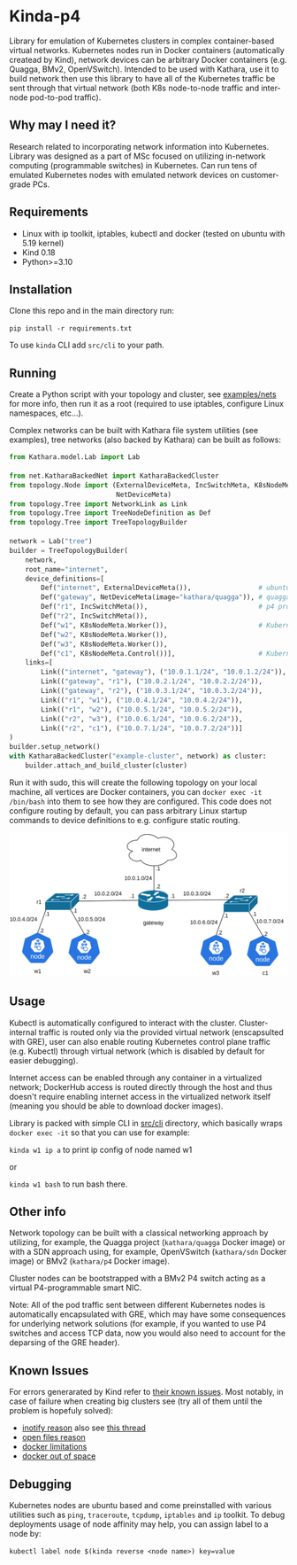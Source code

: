 # Kinda-p4

Library for emulation of Kubernetes clusters in complex container-based virtual networks. Kubernetes nodes run in Docker containers (automatically createad by Kind), network devices can be arbitrary Docker containers (e.g. Quagga, BMv2, OpenVSwitch). Intended to be used with Kathara, use it to build network then use this library to have all of the Kubernetes traffic be sent through that virtual network (both K8s node-to-node traffic and inter-node pod-to-pod traffic).

## Why may I need it?

Research related to incorporating network information into Kubernetes. Library was designed as a part of MSc focused on utilizing in-network computing (programmable switches) in Kubernetes. Can run tens of emulated Kubernetes nodes with emulated network devices on customer-grade PCs.

## Requirements
- Linux with ip toolkit, iptables, kubectl and docker (tested on ubuntu with 5.19 kernel)
- Kind 0.18
- Python>=3.10

## Installation

Clone this repo and in the main directory run:

`pip install -r requirements.txt`

To use `kinda` CLI add `src/cli` to your path.

## Running

Create a Python script with your topology and cluster, see [examples/nets](examples/nets) for more info, then run it as a root (required to use iptables, configure Linux namespaces, etc...).

Complex networks can be built with Kathara file system utilities (see examples), tree networks (also backed by Kathara) can be built as follows:

```python
from Kathara.model.Lab import Lab

from net.KatharaBackedNet import KatharaBackedCluster
from topology.Node import (ExternalDeviceMeta, IncSwitchMeta, K8sNodeMeta,
                           NetDeviceMeta)
from topology.Tree import NetworkLink as Link
from topology.Tree import TreeNodeDefinition as Def
from topology.Tree import TreeTopologyBuilder

network = Lab("tree")
builder = TreeTopologyBuilder(
    network,
    root_name="internet",
    device_definitions=[
        Def("internet", ExternalDeviceMeta()),                 # ubuntu-based host
        Def("gateway", NetDeviceMeta(image="kathara/quagga")), # quagga router
        Def("r1", IncSwitchMeta()),                            # p4 programmable switch
        Def("r2", IncSwitchMeta()),
        Def("w1", K8sNodeMeta.Worker()),                       # Kubernetes worker node  
        Def("w2", K8sNodeMeta.Worker()),
        Def("w3", K8sNodeMeta.Worker()),
        Def("c1", K8sNodeMeta.Control())],                     # Kubernetes control plane node  
    links=[
        Link(("internet", "gateway"), ("10.0.1.1/24", "10.0.1.2/24")),
        Link(("gateway", "r1"), ("10.0.2.1/24", "10.0.2.2/24")),
        Link(("gateway", "r2"), ("10.0.3.1/24", "10.0.3.2/24")),
        Link(("r1", "w1"), ("10.0.4.1/24", "10.0.4.2/24")),
        Link(("r1", "w2"), ("10.0.5.1/24", "10.0.5.2/24")),
        Link(("r2", "w3"), ("10.0.6.1/24", "10.0.6.2/24")),
        Link(("r2", "c1"), ("10.0.7.1/24", "10.0.7.2/24"))]
)
builder.setup_network()
with KatharaBackedCluster("example-cluster", network) as cluster:
    builder.attach_and_build_cluster(cluster)
```

Run it with sudo, this will create the following topology on your local machine, all vertices are Docker containers, you can `docker exec -it /bin/bash` into them to see how they are configured. This code does not configure routing by default, you can pass arbitrary Linux startup commands to device definitions to e.g. configure static routing.

<p align="center">
  <img src="./examples/images/lib_example_topo.png"/>
</p>


## Usage

Kubectl is automatically configured to interact with the cluster. Cluster-internal traffic is routed only via the provided virtual network (enscapsulted with GRE), user can also enable routing Kubernetes control plane traffic (e.g. Kubectl) through virtual network (which is disabled by default for easier debugging).


Internet access can be enabled through any container in a virtualized network; DockerHub access is routed directly through the host and thus doesn't require enabling internet access in the virtualized network itself (meaning you should be able to download docker images).


Library is packed with simple CLI in [src/cli](src/cli) directory, which basically wraps `docker exec -it` so that you can use for example:

`kinda w1 ip a` to print ip config of node named w1

or 

`kinda w1 bash` to run bash there.

## Other info

Network topology can be built with a classical networking approach by utilizing, for example, the Quagga project (`kathara/quagga` Docker image) or with a SDN approach using, for example, OpenVSwitch (`kathara/sdn` Docker image) or BMv2 (`kathara/p4` Docker image).

Cluster nodes can be bootstrapped with a BMv2 P4 switch acting as a virtual P4-programmable smart NIC.

Note: All of the pod traffic sent between different Kubernetes nodes is automatically encapsulated with GRE, which may have some consequences for underlying network solutions (for example, if you wanted to use P4 switches and access TCP data, now you would also need to account for the deparsing of the GRE header).

## Known Issues

For errors generarated by Kind refer to [their known issues](https://kind.sigs.k8s.io/docs/user/known-issues). Most notably, in case of failure when creating big clusters see (try all of them until the problem is hopefuly solved):
- [inotify reason](https://kind.sigs.k8s.io/docs/user/known-issues/#pod-errors-due-to-too-many-open-files) also see [this thread](https://github.com/kubernetes-sigs/kind/issues/2972)
- [open files reason](https://www.howtogeek.com/805629/too-many-open-files-linux/)
- [docker limitations](https://unix.stackexchange.com/questions/537645/how-to-limit-docker-total-resources)
- [docker out of space](https://unix.stackexchange.com/questions/414483/docker-increase-available-disk-space)


## Debugging

Kubernetes nodes are ubuntu based and come preinstalled with various utilities such as `ping`, `traceroute`, `tcpdump`, `iptables` and `ip` toolkit. To debug deployments usage of node affinity may help, you can assign label to a node by:

`kubectl label node $(kinda reverse <node name>) key=value`

